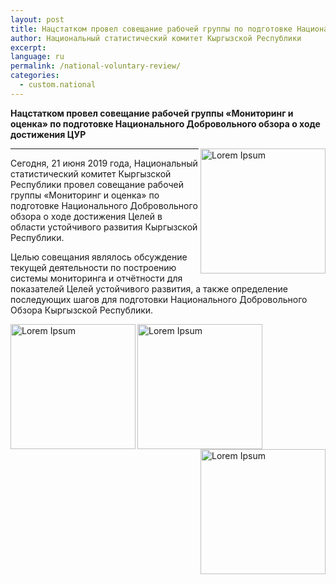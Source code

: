 ```yaml
---
layout: post
title: Нацстатком провел совещание рабочей группы по подготовке Национального Добровольного обзора о ходе достижения ЦУР
author: Национальный статистический комитет Кыргызской Республики
excerpt:
language: ru
permalink: /national-voluntary-review/
categories:
  - custom.national
---
```


**Нацстатком провел совещание рабочей группы «Мониторинг и оценка» по подготовке Национального Добровольного обзора о ходе достижения ЦУР**

<img src="https://sdg-kyrgyzstan.github.io/open-sdg-site-starter/news-images/con-sdg-1.jpg" height="200px" alt="Lorem Ipsum" align="right">

***

Сегодня, 21 июня 2019 года, Национальный статистический комитет Кыргызской Республики провел совещание рабочей группы «Мониторинг и оценка» по подготовке Национального Добровольного обзора о ходе достижения Целей в области устойчивого развития Кыргызской Республики.   

Целью совещания являлось обсуждение текущей деятельности по построению системы мониторинга и отчётности для показателей Целей устойчивого развития, а также определение последующих шагов для подготовки Национального Добровольного Обзора Кыргызской Республики.

<img src="https://sdg-kyrgyzstan.github.io/open-sdg-site-starter/news-images/con-sdg-2.jpg" height="200px" alt="Lorem Ipsum" align="left">
<img src="https://sdg-kyrgyzstan.github.io/open-sdg-site-starter/news-images/con-sdg-3.jpg" height="200px" alt="Lorem Ipsum" align="center">
<img src="https://sdg-kyrgyzstan.github.io/open-sdg-site-starter/news-images/con-sdg-4.jpg" height="200px" alt="Lorem Ipsum" align="right">
